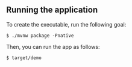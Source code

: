 ## Running the application

To create the executable, run the following goal:

```
$ ./mvnw package -Pnative
```

Then, you can run the app as follows:
```
$ target/demo
```
